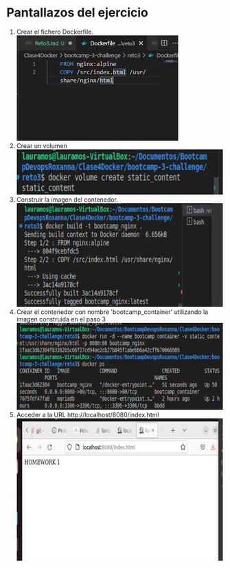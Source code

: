 # Pantallazos del ejercicio

1. Crear el fichero Dockerfile.
   ![](./images/reto3Paso1.png)
2. Crear un volumen
   ![](./images/reto3Paso2.png)
3. Construir la imagen del contenedor.
   ![](./images/reto3Paso3.png)
4. Crear el contenedor con nombre 'bootcamp_container' utilizando la imagen construida en el paso 3
   ![](./images/reto3Paso4.png)
5. Acceder a la URL http://localhost/8080/index.html
   ![](./images/reto3Paso5.png)
